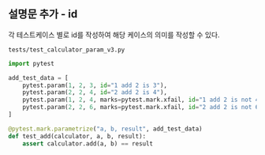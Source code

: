 ## 설명문 추가 - id

각 테스트케이스 별로 id를 작성하여 해당 케이스의 의미를 작성할 수 있다.

`tests/test_calculator_param_v3.py`

```python
import pytest

add_test_data = [
    pytest.param(1, 2, 3, id="1 add 2 is 3"),
    pytest.param(2, 2, 4, id="2 add 2 is 4"),
    pytest.param(1, 2, 4, marks=pytest.mark.xfail, id="1 add 2 is not 4"),
    pytest.param(2, 2, 6, marks=pytest.mark.xfail, id="2 add 2 is not 6"),
]

@pytest.mark.parametrize("a, b, result", add_test_data)
def test_add(calculator, a, b, result):
    assert calculator.add(a, b) == result
```